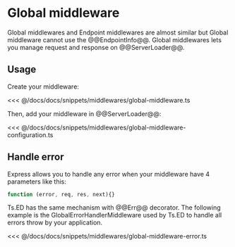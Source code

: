 # Global middleware 

Global middlewares and Endpoint middlewares are almost similar but Global middleware cannot use the @@EndpointInfo@@.
Global middlewares lets you manage request and response on @@ServerLoader@@.

## Usage

Create your middleware:

<<< @/docs/docs/snippets/middlewares/global-middleware.ts

Then, add your middleware in @@ServerLoader@@:

<<< @/docs/docs/snippets/middlewares/global-middleware-configuration.ts

## Handle error

Express allows you to handle any error when your middleware have 4 parameters like this:

```javascript
function (error, req, res, next){}
```
Ts.ED has the same mechanism with @@Err@@ decorator. The following example is the GlobalErrorHandlerMiddleware
used by Ts.ED to handle all errors throw by your application.


<<< @/docs/docs/snippets/middlewares/global-middleware-error.ts

